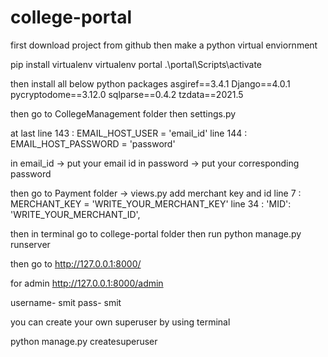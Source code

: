 # college-portal

first download project from github
then make a python virtual enviornment

pip install virtualenv
virtualenv portal
.\portal\Scripts\activate

then install all below python packages
asgiref==3.4.1
Django==4.0.1
pycryptodome==3.12.0
sqlparse==0.4.2
tzdata==2021.5

then go to CollegeManagement folder then settings.py

at last
line 143 : EMAIL_HOST_USER = 'email_id'
line 144 : EMAIL_HOST_PASSWORD = 'password'

in email_id -> put your email id
in password -> put your corresponding password

then go to Payment folder -> views.py add merchant key and id
line 7  : MERCHANT_KEY = 'WRITE_YOUR_MERCHANT_KEY'
line 34 : 'MID': 'WRITE_YOUR_MERCHANT_ID',


then in terminal go to college-portal folder
then run
python manage.py runserver

then go to
http://127.0.0.1:8000/

for admin 
http://127.0.0.1:8000/admin

username- smit 
pass- smit

you can create your own superuser by using terminal

python manage.py createsuperuser
